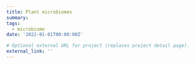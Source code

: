 ```yaml
---
title: Plant microbiomes
summary: 
tags:
  - microbiome
date: '2022-01-01T00:00:00Z'

# Optional external URL for project (replaces project detail page).
external_link: ''
---
```

